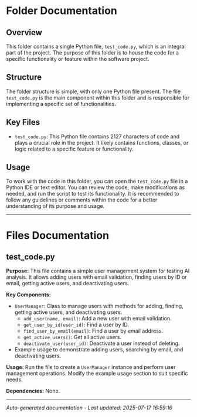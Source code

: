# Folder Documentation

## Overview
This folder contains a single Python file, `test_code.py`, which is an integral part of the project. The purpose of this folder is to house the code for a specific functionality or feature within the software project.

## Structure
The folder structure is simple, with only one Python file present. The file `test_code.py` is the main component within this folder and is responsible for implementing a specific set of functionalities.

## Key Files
- `test_code.py`: This Python file contains 2127 characters of code and plays a crucial role in the project. It likely contains functions, classes, or logic related to a specific feature or functionality.

## Usage
To work with the code in this folder, you can open the `test_code.py` file in a Python IDE or text editor. You can review the code, make modifications as needed, and run the script to test its functionality. It is recommended to follow any guidelines or comments within the code for a better understanding of its purpose and usage.

---

# Files Documentation

## test_code.py

**Purpose:** This file contains a simple user management system for testing AI analysis. It allows adding users with email validation, finding users by ID or email, getting active users, and deactivating users.

**Key Components:**
- `UserManager`: Class to manage users with methods for adding, finding, getting active users, and deactivating users.
  - `add_user(name, email)`: Add a new user with email validation.
  - `get_user_by_id(user_id)`: Find a user by ID.
  - `find_user_by_email(email)`: Find a user by email address.
  - `get_active_users()`: Get all active users.
  - `deactivate_user(user_id)`: Deactivate a user instead of deleting.
- Example usage to demonstrate adding users, searching by email, and deactivating users.

**Usage:** Run the file to create a `UserManager` instance and perform user management operations. Modify the example usage section to suit specific needs.

**Dependencies:** None.

---
*Auto-generated documentation - Last updated: 2025-07-17 16:59:16*
